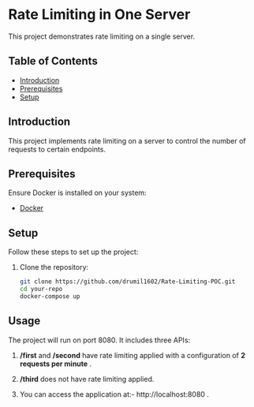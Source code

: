 # Rate Limiting in One Server

This project demonstrates rate limiting on a single server.

## Table of Contents

- [Introduction](#introduction)
- [Prerequisites](#prerequisites)
- [Setup](#setup)

## Introduction

This project implements rate limiting on a server to control the number of requests to certain endpoints.

## Prerequisites

Ensure Docker is installed on your system:
- [Docker](https://www.docker.com/get-started)

## Setup

Follow these steps to set up the project:

1. Clone the repository:
   ```bash
   git clone https://github.com/drumil1602/Rate-Limiting-POC.git
   cd your-repo
   docker-compose up
## Usage

The project will run on port 8080. It includes three APIs:

1. **/first** and **/second** have rate limiting applied with a configuration of **2 requests per minute** .

2. **/third** does not have rate limiting applied.

3. You can access the application at:- http://localhost:8080 .
